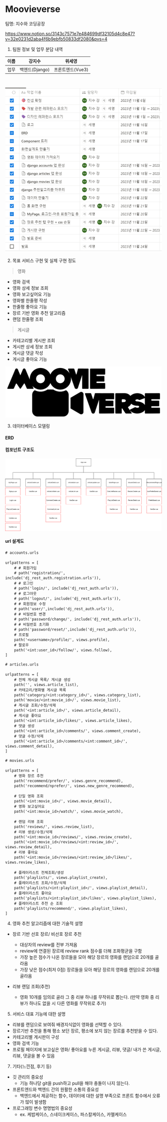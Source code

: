 # Moovieverse
팀명: 지수와 코딩공장


https://www.notion.so/3143c7571e7e484699df32105d4c8e47?v=32e0231d2aba4f6b9ebfb50833df2080&pvs=4


1. 팀원 정보 및 업무 분담 내역

|이름|강지수|위세영|
|-|-|-|
|업무|백엔드(Django)|프론트엔드(Vue3)|

<br>

![업무상세](docs/업무%20상세.PNG)


2. 목표 서비스 구현 및 실제 구현 정도

> 영화
- 영화 검색
- 영화 상세 정보 조회
- 영화 보고싶어요 기능
- 영화별 한줄평 작성
- 한줄평 좋아요 기능
- 장르 기반 영화 추천 알고리즘
- 랜덤 한줄평 조회
> 게시글
- 카테고리별 게시판 조회
- 게시판 상세 정보 조회
- 게시글 댓글 작성
- 게시글 좋아요 기능




![로고](/docs/rn_image_picker_lib_temp_b2928ac1-326a-4101-a9e9-2936da60777a.png)



3. 데이터베이스 모델링

#### ERD

#### 컴포넌트 구조도
![컴포넌트](/docs/moovieverse%20컴포넌트%20구조도.drawio.png)

#### url 설계도
```
# accounts.urls

urlpatterns = [
    # # 회원가입
    # path('registration/', include('dj_rest_auth.registration.urls')),
    # # 로그인
    # path('login/', include('dj_rest_auth.urls')),
    # # 로그아웃
    # path('logout/', include('dj_rest_auth.urls')),
    # # 회원정보 수정
    # path('user/',include('dj_rest_auth.urls')),
    # # 비밀번호 변경
    # path('password/change/', include('dj_rest_auth.urls')),
    # # 비밀번호 초기화
    # path('password/reset/',include('dj_rest_auth.urls')),
    # 프로필
    path('<username>/profile/', views.profile),
    # 팔로우
    path('<int:user_id>/follow/', views.follow),
]
```

```
# articles.urls

urlpatterns = [
    # 전체 게시글 목록/ 게시글 생성
    path('', views.article_list),
    # 카테고리/영화별 게시글 목록
    path('category/<int:category_id>/', views.category_list),
    path('movie/<int:movie_id>/', views.movie_list),
    # 게시글 조회/수정/삭제
    path('<int:article_id>/', views.article_detail),
    # 게시글 좋아요
    path('<int:article_id>/likes/', views.article_likes),
    # 댓글 생성
    path('<int:article_id>/comments/', views.comment_create),
    # 댓글 수정/삭제
    path('<int:article_id>/comments/<int:comment_id>/', views.comment_detail),
]

```

```
# movies.urls
 
urlpatterns = [
    # 영화 장르 추천
    path('recommend/prefer/', views.genre_recommend),
    path('recommend/nprefer/', views.new_genre_recommend),
    
    # 단일 영화 조회
    path('<int:movie_id>/', views.movie_detail),
    # 영화 보고싶어요
    path('<int:movie_id>/watch/', views.movie_watch),
    
    # 랜덤 리뷰 조회
    path('reviews/', views.review_list),
    # 리뷰 생성/수정/삭제
    path('<int:movie_id>/reviews/', views.review_create),
    path('<int:movie_id>/reviews/<int:review_id>/', views.review_detail),
    # 리뷰 좋아요
    path('<int:movie_id>/reviews/<int:review_id>/likes/', views.review_likes),

    # 플레이리스트 전체조회/생성
    path('playlists/', views.playlist_create),
    # 플레이리스트 조회/수정/삭제
    path('playlists/<int:playlist_id>/', views.playlist_detail),
    # 플레이리스트 좋아요
    path('playlists/<int:playlist_id>/likes', views.playlist_likes),
    # 플레이리스트 추천 순 조회
    path('playlists/recommend/', views.playlist_likes),
]   
```


4. 영화 추천 알고리즘에 대한 기술적 설명

- 장르 기반 선호 장르/ 비선호 장르 추천
    - 대상자의 review를 전부 가져옴
    - review에 연결된 장르에 review rank 점수를 더해 조화평균을 구함
    - 가장 높은 점수가 나온 장르들을 모아 해당 장르의 영화를 랜덤으로 20개를 골라옴
    - 가장 낮은 점수(최저 0점) 장르들을 모아 해당 장르의 영화를 랜덤으로 20개를 골라옴

- 리뷰 랜덤 조회(추천)
    - 영화 10개를 임의로 골라 그 중 리뷰 하나를 무작위로 뽑는다. (만약 영화 중 리뷰가 하나도 없을 시 다른 영화를 무작위로 추가)
    

5. 서비스 대표 기능에 대한 설명
- 리뷰를 랜덤으로 보여줘 배경지식없이 영화를 선택할 수 있다.
- 장르기반 추천을 통해 평소 보던 장르, 평소에 보지 않는 장르를 추천받을 수 있다.
- 카테고리별 게시판이 구성
- 영화 검색 기능
- 프로필 페이지에 보고싶은 영화/ 좋아요를 누른 게시글, 리뷰, 댓글/ 내가 쓴 게시글, 리뷰, 댓글을 볼 수 있음

7. 기타(느낀점, 후기 등)
- 깃 관리의 중요성
    - 기능 하나당 git을 push하고 pull을 해야 충돌이 나지 않는다.
- 프론트엔드와 백엔드 간의 원활한 소통의 중요성
    - 백엔드에서 제공하는 함수, 데이터에 대한 설명 부족으로 프론트 함수에서 오류가 많이 발생함
- 프로그래밍 변수 명명법의 중요성
    - ex. 케밥케이스, 스네이크케이스, 파스칼케이스, 카멜케이스
